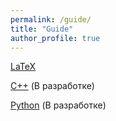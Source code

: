 ```yaml
---
permalink: /guide/
title: "Guide"
author_profile: true
---
```


[LaTeX](/guide/Latex)

[C++](/guide/Cpp/) (В разработке)

[Python](/guide/Python/) (В разработке) 